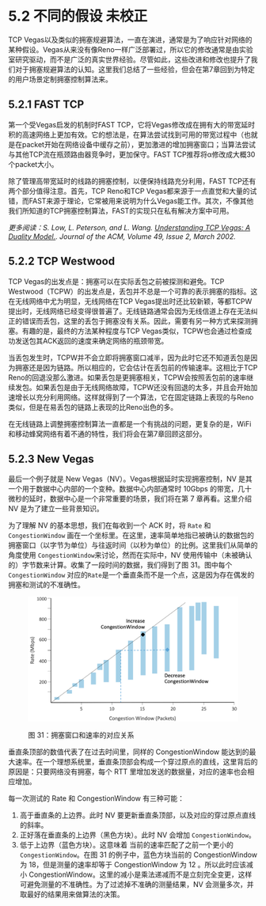 # 5.2 不同的假设 未校正

TCP Vegas以及类似的拥塞规避算法，一直在演进，通常是为了响应针对网络的某种假设。Vegas从来没有像Reno一样广泛部署过，所以它的修改通常是由实验室研究驱动，而不是广泛的真实世界经验。尽管如此，这些改进和修改也提升了我们对于拥塞规避算法的认知。这里我们总结了一些经验，但会在第7章回到为特定的用户场景定制拥塞控制算法来。

## 5.2.1 FAST TCP

第一个受Vegas启发的机制时FAST TCP，它将Vegas修改成在拥有大的带宽延时积的高速网络上更加有效。它的想法是，在算法尝试找到可用的带宽过程中（也就是在packet开始在网络设备中缓存之前），更加激进的增加拥塞窗口；当算法尝试与其他TCP流在瓶颈路由器竞争时，更加保守。FAST TCP推荐将α修改成大概30个packet大小。

除了管理高带宽延时的线路的拥塞控制，以便保持线路充分利用，FAST TCP还有两个部分值得注意。首先，TCP Reno和TCP Vegas都来源于一点直觉和大量的试错，而FAST来源于理论，它常被用来说明为什么Vegas能工作。其次，不像其他我们所知道的TCP拥塞控制算法，FAST的实现只在私有解决方案中可用。

_更多阅读：S. Low, L. Peterson, and L. Wang._ [_Understanding TCP Vegas: A Duality Model._](https://dl.acm.org/doi/10.1145/506147.506152)_. Journal of the ACM, Volume 49, Issue 2, March 2002._

## 5.2.2 TCP Westwood

TCP Vegas的出发点是：拥塞可以在实际丢包之前被探测和避免。TCP Westwood（TCPW）的出发点是，丢包并不总是一个可靠的表示拥塞的指标。这在无线网络中尤为明显，无线网络在TCP Vegas提出时还比较新颖，等都TCPW提出时，无线网络已经变得很普遍了。无线链路通常会因为无线信道上存在无法纠正的错误而丢包，这里的丢包于拥塞没有关系。因此，需要有另一种方式来探测拥塞。有趣的是，最终的方法某种程度与TCP Vegas类似，TCPW也会通过检查成功发送包其ACK返回的速度来确定网络的瓶颈带宽。

当丢包发生时，TCPW并不会立即将拥塞窗口减半，因为此时它还不知道丢包是因为拥塞还是因为链路。所以相应的，它会估计在丢包前的传输速率。这相比于TCP Reno的回退没那么激进。如果丢包是更拥塞相关，TCPW会按照丢包前的速率继续发包。如果丢包是由于无线网络故障，TCPW还没有回退的太多，并且会开始加速增长以充分利用网络。这样就得到了一个算法，它在固定链路上表现的与Reno类似，但是在易丢包的链路上表现的比Reno出色的多。

在无线链路上调整拥塞控制算法一直都是一个有挑战的问题，更复杂的是，WiFi和移动蜂窝网络有着不通的特性，我们将会在第7章回顾这部分。

## 5.2.3 New Vegas

最后一个例子就是 New Vegas（NV）。Vegas根据延时实现拥塞控制，NV 是其一个用于数据中心内部的一个变种。数据中心内部通常时 10Gbps 的带宽，几十微秒的延时，数据中心是一个非常重要的场景，我们将在第 7 章再看。这里介绍 NV 是为了建立一些背景知识。

为了理解 NV 的基本思想，我们在每收到一个 ACK 时，将 `Rate` 和 `CongestionWindow` 画在一个坐标里。在这里，速率简单地指已被确认的数据包的拥塞窗口（以字节为单位）与往返时间（以秒为单位）的比例。这里我们从简单的角度使用 `CongestionWindow`来讨论，然而在实际中，NV 使用传输中（未被确认的）字节数来计算。收集了一段时间的数据，我们得到了图 31。图中每个 `CongestionWindow` 对应的`Rate`是一个垂直条而不是一个点，这是因为存在偶发的拥塞和测试的不准确性。

<figure><img src="../.gitbook/assets/image (1).png" alt=""><figcaption><p>图 31：拥塞窗口和速率的对应关系</p></figcaption></figure>

垂直条顶部的数值代表了在过去时间里，同样的 CongestionWindow 能达到的最大速率。在一个理想系统里，垂直条顶部会构成一个穿过原点的直线，这里背后的原因是：只要网络没有拥塞，每个 RTT 里增加发送的数据量，对应的速率也会相应增加。

每一次测试的 Rate 和 CongestionWindow 有三种可能：

1. 高于垂直条的上边界。此时 NV 要更新垂直条顶部，以及对应的穿过原点直线的斜率。
2. 正好落在垂直条的上边界（黑色方块）。此时 NV 会增加 `CongestionWindow`。
3. 低于上边界（蓝色方块）。这意味着 当前的速率匹配了之前一个更小的 `CongestionWindow`。在图 31 的例子中，蓝色方块当前的 CongestionWindow 为 18，但是测量的速率却等于 CongestionWindow 为 12 。所以此时应该减小 CongestionWindow。这里的减小是乘法递减而不是立刻完全变更，这样可避免测量的不准确性。为了过滤掉不准确的测量结果，NV 会测量多次，并取最好的结果用来做算法的决策。
